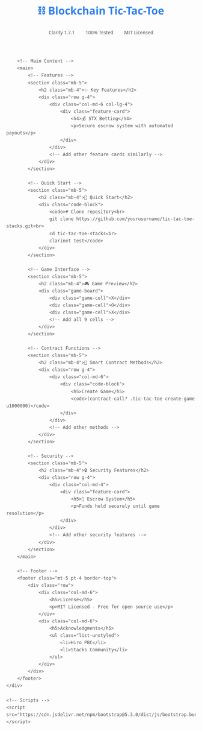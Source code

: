<!DOCTYPE html>
<html lang="en">
<head>
    <meta charset="UTF-8">
    <meta name="viewport" content="width=device-width, initial-scale=1.0">
    <title>Blockchain Tic-Tac-Toe - Clarity Smart Contract</title>
    <link href="https://cdn.jsdelivr.net/npm/bootstrap@5.3.0/dist/css/bootstrap.min.css" rel="stylesheet">
    <style>
        :root {
            --primary-color: #2f80ed;
            --secondary-color: #4f4f4f;
        }
        body {
            font-family: 'Segoe UI', system-ui, sans-serif;
            line-height: 1.6;
            color: var(--secondary-color);
        }
        h1, h2 {
            color: var(--primary-color);
            margin-bottom: 1.5rem;
        }
        .badge {
            font-size: 0.9em;
            padding: 0.6em 1em;
            border-radius: 20px;
        }
        .code-block {
            background: #f8f9fa;
            border-radius: 8px;
            padding: 1.2rem;
            font-family: 'Consolas', monospace;
            margin: 1rem 0;
        }
        .feature-card {
            border: 1px solid #e0e0e0;
            border-radius: 12px;
            padding: 1.5rem;
            margin: 1rem 0;
            transition: transform 0.2s;
        }
        .feature-card:hover {
            transform: translateY(-3px);
        }
        .game-board {
            display: grid;
            grid-template-columns: repeat(3, 1fr);
            gap: 4px;
            width: 300px;
            margin: 2rem auto;
        }
        .game-cell {
            border: 2px solid #2f80ed;
            height: 100px;
            display: flex;
            align-items: center;
            justify-content: center;
            font-size: 2em;
            cursor: pointer;
        }
    </style>
</head>
<body class="bg-light">
    <div class="container py-5">
        <!-- Header Section -->
        <header class="text-center mb-5">
            <h1 class="display-4 fw-bold mb-3">⛓️ Blockchain Tic-Tac-Toe</h1>
            <div class="d-flex justify-content-center gap-2 mb-4">
                <span class="badge bg-primary">Clarity 1.7.1</span>
                <span class="badge bg-success">100% Tested</span>
                <span class="badge bg-warning text-dark">MIT Licensed</span>
            </div>
        </header>

        <!-- Main Content -->
        <main>
            <!-- Features -->
            <section class="mb-5">
                <h2 class="mb-4">✨ Key Features</h2>
                <div class="row g-4">
                    <div class="col-md-6 col-lg-4">
                        <div class="feature-card">
                            <h4>💰 STX Betting</h4>
                            <p>Secure escrow system with automated payouts</p>
                        </div>
                    </div>
                    <!-- Add other feature cards similarly -->
                </div>
            </section>

            <!-- Quick Start -->
            <section class="mb-5">
                <h2 class="mb-4">🚀 Quick Start</h2>
                <div class="code-block">
                    <code># Clone repository<br>
                    git clone https://github.com/yourusername/tic-tac-toe-stacks.git<br>
                    cd tic-tac-toe-stacks<br>
                    clarinet test</code>
                </div>
            </section>

            <!-- Game Interface -->
            <section class="mb-5">
                <h2 class="mb-4">🎮 Game Preview</h2>
                <div class="game-board">
                    <div class="game-cell">X</div>
                    <div class="game-cell">O</div>
                    <div class="game-cell">X</div>
                    <!-- Add all 9 cells -->
                </div>
            </section>

            <!-- Contract Functions -->
            <section class="mb-5">
                <h2 class="mb-4">📜 Smart Contract Methods</h2>
                <div class="row g-4">
                    <div class="col-md-6">
                        <div class="code-block">
                            <h5>Create Game</h5>
                            <code>(contract-call? .tic-tac-toe create-game u1000000)</code>
                        </div>
                    </div>
                    <!-- Add other methods -->
                </div>
            </section>

            <!-- Security -->
            <section class="mb-5">
                <h2 class="mb-4">🔒 Security Features</h2>
                <div class="row g-4">
                    <div class="col-md-4">
                        <div class="feature-card">
                            <h5>🔐 Escrow System</h5>
                            <p>Funds held securely until game resolution</p>
                        </div>
                    </div>
                    <!-- Add other security features -->
                </div>
            </section>
        </main>

        <!-- Footer -->
        <footer class="mt-5 pt-4 border-top">
            <div class="row">
                <div class="col-md-6">
                    <h5>License</h5>
                    <p>MIT Licensed - Free for open source use</p>
                </div>
                <div class="col-md-6">
                    <h5>Acknowledgments</h5>
                    <ul class="list-unstyled">
                        <li>Hiro PBC</li>
                        <li>Stacks Community</li>
                    </ul>
                </div>
            </div>
        </footer>
    </div>

    <!-- Scripts -->
    <script src="https://cdn.jsdelivr.net/npm/bootstrap@5.3.0/dist/js/bootstrap.bundle.min.js"></script>
</body>
</html>
